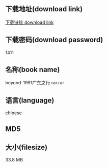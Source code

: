 ## 下载地址(download link)
[下载链接 download link](https://voluble-croquembouche-d321dc.netlify.app/?s=beyond-1991%E5%B9%BF%E4%B8%9C%E4%B9%8B%E8%A1%8C.rar)

## 下载密码(download password)
1411

## 名称(book name)
beyond-1991广东之行.rar.rar

## 语言(language)
chinese

## MD5


## 大小(filesize)
33.8 MB
